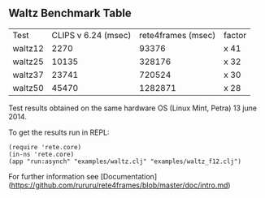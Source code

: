 
Waltz Benchmark Table
----

<table>
<tr><td>Test</td><td>CLIPS v 6.24 (msec)</td><td>rete4frames (msec)</td><td>factor</td></tr>
<tr><td>waltz12</td><td>2270</td><td>93376</td><td>x 41</td></tr>
<tr><td>waltz25</td><td>10135</td><td>328176</td><td>x 32</td></tr>
<tr><td>waltz37</td><td>23741</td><td>720524</td><td>x 30</td></tr>
<tr><td>waltz50</td><td>45470</td><td>1282871</td><td>x 28</td></tr>
</table>

Test results obtained on the same hardware OS (Linux Mint, Petra) 13 june 2014.

To get the results run in REPL:

```
(require 'rete.core)
(in-ns 'rete.core)
(app "run:asynch" "examples/waltz.clj" "examples/waltz_f12.clj")
```
For further information see [Documentation] (https://github.com/rururu/rete4frames/blob/master/doc/intro.md)

